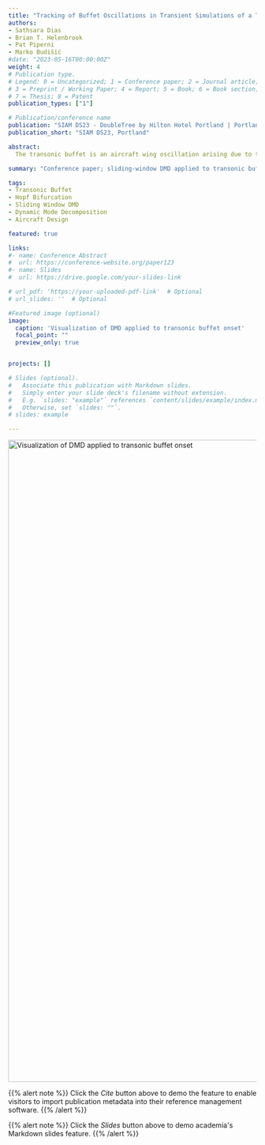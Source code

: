 ```yaml
---
title: "Tracking of Buffet Oscillations in Transient Simulations of a Transonic Airfoil Using Sliding-Window Dynamic Mode Decomposition"
authors:
- Sathsara Dias
- Brian T. Helenbrook
- Pat Piperni
- Marko Budišić
#date: "2023-05-16T00:00:00Z"
weight: 4
# Publication type.
# Legend: 0 = Uncategorized; 1 = Conference paper; 2 = Journal article;
# 3 = Preprint / Working Paper; 4 = Report; 5 = Book; 6 = Book section;
# 7 = Thesis; 8 = Patent
publication_types: ["1"]

# Publication/conference name
publication: "SIAM DS23 - DoubleTree by Hilton Hotel Portland | Portland, Oregon, U.S.A."
publication_short: "SIAM DS23, Portland"

abstract:
  The transonic buffet is an aircraft wing oscillation arising due to the interaction between the supersonic bubble and separation layer. A sustained buffet can damage the aircraft and as a result, it must be carefully taken into account during the aircraft design. We study the buffet that appears when the angle of attack (AoA) is increased. The onset of the buffet can be explained by Hopf bifurcation. We generated simulations for different AoA using the time-accurate Reynolds-Averaged Navier–Stokes solver. The described approach applies the dynamic mode decomposition (DMD) to extract flow components responsible for the buffet onset. We applied a DMD with a sliding window to track the onset of buffeting in order to adjust to non-steady-state data during the flow transient. By comparing dominant DMD mode profiles across different AoA we identify ranges of AoA values corresponding to the no oscillation, pre-buffeting, buffeting, and post-buffeting regions. We demonstrate that the described method performs well across flight conditions and airfoil shapes.

summary: "Conference paper; sliding-window DMD applied to transonic buffet detection and tracking across different angles of attack."

tags:
- Transonic Buffet
- Hopf Bifurcation
- Sliding Window DMD
- Dynamic Mode Decomposition
- Aircraft Design

featured: true

links:
#- name: Conference Abstract
#  url: https://conference-website.org/paper123
#- name: Slides
#  url: https://drive.google.com/your-slides-link

# url_pdf: 'https://your-uploaded-pdf-link'  # Optional
# url_slides: ''  # Optional

#Featured image (optional)
image:
  caption: 'Visualization of DMD applied to transonic buffet onset'
  focal_point: ""
  preview_only: true


projects: []

# Slides (optional).
#   Associate this publication with Markdown slides.
#   Simply enter your slide deck's filename without extension.
#   E.g. `slides: "example"` references `content/slides/example/index.md`.
#   Otherwise, set `slides: ""`.
# slides: example

---
```

<img src="featured.png" alt="Visualization of DMD applied to transonic buffet onset" width="1300" style="display:block; margin:auto;">


{{% alert note %}}
Click the *Cite* button above to demo the feature to enable visitors to import publication metadata into their reference management software.
{{% /alert %}}

{{% alert note %}}
Click the *Slides* button above to demo academia's Markdown slides feature.
{{% /alert %}}

<!-- Supplementary notes can be added here, including [code and math](https://sourcethemes.com/academic/docs/writing-markdown-latex/). -->
